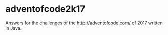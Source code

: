 # adventofcode2k17
Answers for the challenges of the http://adventofcode.com/ of 2017 written in Java.
